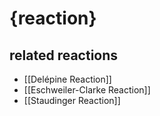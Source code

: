 # {reaction}

## related reactions
- [[Delépine Reaction]]
- [[Eschweiler-Clarke Reaction]]
- [[Staudinger Reaction]]